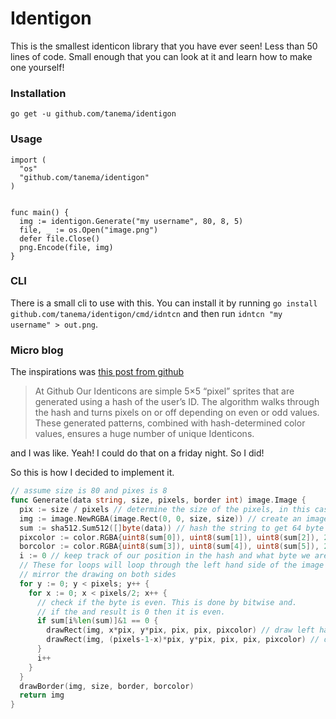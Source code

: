 Identigon
=========

This is the smallest identicon library that you have ever seen! Less than 50
lines of code. Small enough that you can look at it and learn how to make one
yourself!

### Installation
```
go get -u github.com/tanema/identigon
```

### Usage

```
import (
  "os"
  "github.com/tanema/identigon"
)


func main() {
  img := identigon.Generate("my username", 80, 8, 5)
  file, _ := os.Open("image.png")
  defer file.Close()
  png.Encode(file, img)
}
```

### CLI
There is a small cli to use with this. You can install it by running
`go install github.com/tanema/identigon/cmd/idntcn` and then run
`idntcn "my username" > out.png`.


### Micro blog

The inspirations was [this post from github](https://github.blog/2013-08-14-identicons/#:~:text=Our%20Identicons%20are%20simple%205,huge%20number%20of%20unique%20Identicons.)

> At Github Our Identicons are simple 5×5 “pixel” sprites that are generated using
> a hash of the user’s ID. The algorithm walks through the hash and turns pixels
> on or off depending on even or odd values. These generated patterns, combined
> with hash-determined color values, ensures a huge number of unique Identicons.

and I was like. Yeah! I could do that on a friday night. So I did!

So this is how I decided to implement it.

```go
// assume size is 80 and pixes is 8
func Generate(data string, size, pixels, border int) image.Image {
  pix := size / pixels // determine the size of the pixels, in this case 10
  img := image.NewRGBA(image.Rect(0, 0, size, size)) // create an image 80x80
  sum := sha512.Sum512([]byte(data)) // hash the string to get 64 byte values
  pixcolor := color.RGBA{uint8(sum[0]), uint8(sum[1]), uint8(sum[2]), 255} // use the first 3 bytes to make a forground color
  borcolor := color.RGBA{uint8(sum[3]), uint8(sum[4]), uint8(sum[5]), 255} // user another 3 bytes for border color
  i := 0 // keep track of our position in the hash and what byte we are examining
  // These for loops will loop through the left hand side of the image and we
  // mirror the drawing on both sides
  for y := 0; y < pixels; y++ {
    for x := 0; x < pixels/2; x++ {
      // check if the byte is even. This is done by bitwise and.
      // if the and result is 0 then it is even.
      if sum[i%len(sum)]&1 == 0 {
        drawRect(img, x*pix, y*pix, pix, pix, pixcolor) // draw left hand side pixel
        drawRect(img, (pixels-1-x)*pix, y*pix, pix, pix, pixcolor) // draw mirrored right hand side
      }
      i++
    }
  }
  drawBorder(img, size, border, borcolor)
  return img
}
```
